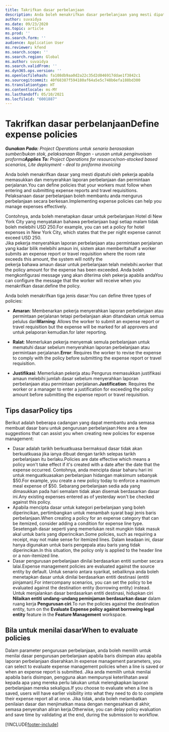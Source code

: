 ```yaml
---
title: Takrifkan dasar perbelanjaan
description: Anda boleh menakrifkan dasar perbelanjaan yang mesti dipatuhi oleh pekerja apabila memasukkan dan menyerahkan laporan perbelanjaan dan permintaan perjalanan.
author: suvaidya
ms.date: 09/23/2020
ms.topic: article
ms.prod: ''
ms.search.form: ''
audience: Application User
ms.reviewer: kfend
ms.search.scope: ''
ms.search.region: Global
ms.author: suvaidya
ms.search.validFrom: ''
ms.dyn365.ops.version: ''
ms.openlocfilehash: fa108db9aa0d2a22c35d2d046917ddae1f3842c1
ms.sourcegitcommit: 40f68387f594180af64a5e5c748b6efa188bd300
ms.translationtype: HT
ms.contentlocale: ms-MY
ms.lasthandoff: 05/10/2021
ms.locfileid: "6001887"
---
```

# <a name="define-expense-policies"></a><span data-ttu-id="ee1c9-103">Takrifkan dasar perbelanjaan</span><span class="sxs-lookup"><span data-stu-id="ee1c9-103">Define expense policies</span></span>

<span data-ttu-id="ee1c9-104">_**Gunakan Pada:** Project Operations untuk senario berasaskan sumber/bukan stok, pelaksanaan Ringan - urusan untuk penginvoisan proforma_</span><span class="sxs-lookup"><span data-stu-id="ee1c9-104">_**Applies To:** Project Operations for resource/non-stocked based scenarios, Lite deployment - deal to proforma invoicing_</span></span>

<span data-ttu-id="ee1c9-105">Anda boleh menakrifkan dasar yang mesti dipatuhi oleh pekerja apabila memasukkan dan menyerahkan laporan perbelanjaan dan permintaan perjalanan.</span><span class="sxs-lookup"><span data-stu-id="ee1c9-105">You can define policies that your workers must follow when entering and submitting expense reports and travel requisitions.</span></span>         
<span data-ttu-id="ee1c9-106">Pelaksanaan dasar perbelanjaan boleh membantu anda mengurus perbelanjaan secara berkesan.</span><span class="sxs-lookup"><span data-stu-id="ee1c9-106">Implementing expense policies can help you manage expenses effectively.</span></span>         

<span data-ttu-id="ee1c9-107">Contohnya, anda boleh menetapkan dasar untuk perbelanjaan Hotel di New York City yang menyatakan bahawa perbelanjaan bagi setiap malam tidak boleh melebihi USD 250.</span><span class="sxs-lookup"><span data-stu-id="ee1c9-107">For example, you can set a policy for hotel expenses in New York City, which states that the per night expense cannot exceed USD 250.</span></span>       
<span data-ttu-id="ee1c9-108">Jika pekerja menyerahkan laporan perbelanjaan atau permintaan perjalanan yang kadar bilik melebihi amaun ini, sistem akan memberitahu</span><span class="sxs-lookup"><span data-stu-id="ee1c9-108">If a worker submits an expense report or travel requisition where the room rate exceeds this amount, the system will notify the</span></span>         
<span data-ttu-id="ee1c9-109">pekerja bahawa amaun dasar untuk perbelanjaan telah melebihi.</span><span class="sxs-lookup"><span data-stu-id="ee1c9-109">worker that the policy amount for the expense has been exceeded.</span></span> <span data-ttu-id="ee1c9-110">Anda boleh mengkonfigurasi message yang akan diterima oleh pekerja apabila anda</span><span class="sxs-lookup"><span data-stu-id="ee1c9-110">You can configure the message that the worker will receive when you</span></span>        
<span data-ttu-id="ee1c9-111">menakrifkan dasar.</span><span class="sxs-lookup"><span data-stu-id="ee1c9-111">define the policy.</span></span>      
        
<span data-ttu-id="ee1c9-112">Anda boleh menakrifkan tiga jenis dasar:</span><span class="sxs-lookup"><span data-stu-id="ee1c9-112">You can define three types of policies:</span></span>         
        
- <span data-ttu-id="ee1c9-113">**Amaran**: Membenarkan pekerja menyerahkan laporan perbelanjaan atau permintaan perjalanan tetapi perbelanjaan akan ditandakan untuk semua pelulus dan</span><span class="sxs-lookup"><span data-stu-id="ee1c9-113">**Warning**: Allows the worker to submit an expense report or travel requisition but the expense will be marked for all approvers and</span></span>         
  <span data-ttu-id="ee1c9-114">untuk pelaporan kemudian.</span><span class="sxs-lookup"><span data-stu-id="ee1c9-114">for later reporting.</span></span>        

- <span data-ttu-id="ee1c9-115">**Ralat**: Memerlukan pekerja menyemak semula perbelanjaan untuk mematuhi dasar sebelum menyerahkan laporan perbelanjaan atau permintaan perjalanan.</span><span class="sxs-lookup"><span data-stu-id="ee1c9-115">**Error**: Requires the worker to revise the expense to comply with the policy before submitting the expense report or travel requisition.</span></span>        
 
 - <span data-ttu-id="ee1c9-116">**Justifikasi**: Memerlukan pekerja atau Pengurus memasukkan justifikasi amaun melebihi jumlah dasar sebelum menyerahkan laporan perbelanjaan atau permintaan perjalanan.</span><span class="sxs-lookup"><span data-stu-id="ee1c9-116">**Justification**: Requires the worker or a manager to enter a justification for exceeding the policy amount before submitting the expense report or travel requisition.</span></span>        

## <a name="policy-tips"></a><span data-ttu-id="ee1c9-117">Tips dasar</span><span class="sxs-lookup"><span data-stu-id="ee1c9-117">Policy tips</span></span>
<span data-ttu-id="ee1c9-118">Berikut adalah beberapa cadangan yang dapat membantu anda semasa membuat dasar baru untuk pengurusan perbelanjaan:</span><span class="sxs-lookup"><span data-stu-id="ee1c9-118">Here are a few suggestions that can assist you when creating new policies for expense management:</span></span> 

- <span data-ttu-id="ee1c9-119">Dasar adalah tarikh berkuatkuasa bermaksud dasar tidak akan berkuatkuasa jika ianya dibuat dengan tarikh selepas tarikh perbelanjaan itu berlaku.</span><span class="sxs-lookup"><span data-stu-id="ee1c9-119">Policies are date effective which means a policy won't take effect if it's created with a date after the date that the expense occurred.</span></span> <span data-ttu-id="ee1c9-120">Contohnya, anda mencipta dasar baharu hari ini untuk menguatkuasakan perbelanjaan hidangan maksimum sebanyak $50.</span><span class="sxs-lookup"><span data-stu-id="ee1c9-120">For example, you create a new policy today to enforce a maximum meal expense of $50.</span></span> <span data-ttu-id="ee1c9-121">Sebarang perbelanjaan sedia ada yang dimasukkan pada hari semalam tidak akan disemak berdasarkan dasar ini.</span><span class="sxs-lookup"><span data-stu-id="ee1c9-121">Any existing expenses entered as of yesterday won't be checked against this policy.</span></span>
- <span data-ttu-id="ee1c9-122">Apabila mencipta dasar untuk kategori perbelanjaan yang boleh diperincikan, pertimbangkan untuk menambah syarat bagi jenis baris perbelanjaan.</span><span class="sxs-lookup"><span data-stu-id="ee1c9-122">When creating a policy for an expense category that can be itemized, consider adding a condition for expense line type.</span></span> <span data-ttu-id="ee1c9-123">Sesetengah dasar seperti yang memerlukan resit mungkin tidak masuk akal untuk baris yang diperincikan.</span><span class="sxs-lookup"><span data-stu-id="ee1c9-123">Some policies, such as requiring a receipt, may not make sense for itemized lines.</span></span> <span data-ttu-id="ee1c9-124">Dalam keadaan ini, dasar hanya digunakan untuk baris pengepala atau baris yang tidak diperincikan.</span><span class="sxs-lookup"><span data-stu-id="ee1c9-124">In this situation, the policy only is applied to the header line or a non-itemized line.</span></span> 
- <span data-ttu-id="ee1c9-125">Dasar pengurusan perbelanjaan dinilai berdasarkan entiti sumber secara lalai.</span><span class="sxs-lookup"><span data-stu-id="ee1c9-125">Expense management policies are evaluated against the source entity by default.</span></span> <span data-ttu-id="ee1c9-126">Untuk senario antara syarikat, sebaliknya anda boleh menetapkan dasar untuk dinilai berdasarkan entiti destinasi (entiti pinjaman).</span><span class="sxs-lookup"><span data-stu-id="ee1c9-126">For intercompany scenarios, you can set the policy to be evaluated against the destination entity (borrowing entity) instead.</span></span> <span data-ttu-id="ee1c9-127">Untuk menjalankan dasar berdasarkan entiti destinasi, hidupkan ciri **Nilaikan entiti undang-undang peminjaman berdasarkan dasar** dalam ruang kerja **Pengurusan ciri**.</span><span class="sxs-lookup"><span data-stu-id="ee1c9-127">To run the policies against the destination entity, turn on the **Evaluate Expense policy against borrowing legal entity** feature in the **Feature Management** workspace.</span></span>

## <a name="when-to-evaluate-policies"></a><span data-ttu-id="ee1c9-128">Bila untuk menilai dasar</span><span class="sxs-lookup"><span data-stu-id="ee1c9-128">When to evaluate policies</span></span>

<span data-ttu-id="ee1c9-129">Dalam parameter pengurusan perbelanjaan, anda boleh memilih untuk menilai dasar pengurusan perbelanjaan apabila baris disimpan atau apabila laporan perbelanjaan diserahkan.</span><span class="sxs-lookup"><span data-stu-id="ee1c9-129">In expense management parameters, you can select to evaluate expense management policies when a line is saved or when an expense report is submitted.</span></span> <span data-ttu-id="ee1c9-130">Jika anda memilih untuk menilai apabila baris disimpan, pengguna akan mempunyai keterlihatan awal kepada apa yang mereka perlu lakukan untuk melengkapkan laporan perbelanjaan mereka sekaligus.</span><span class="sxs-lookup"><span data-stu-id="ee1c9-130">If you choose to evaluate when a line is saved, users will have earlier visibility into what they need to do to complete their expense report all at once.</span></span> <span data-ttu-id="ee1c9-131">Jika tidak, anda boleh melambatkan penilaian dasar dan menjimatkan masa dengan mengesahkan di akhir, semasa penyerahan aliran kerja.</span><span class="sxs-lookup"><span data-stu-id="ee1c9-131">Otherwise, you can delay policy evaluation and save time by validating at the end, during the submission to workflow.</span></span>


[!INCLUDE[footer-include](../includes/footer-banner.md)]